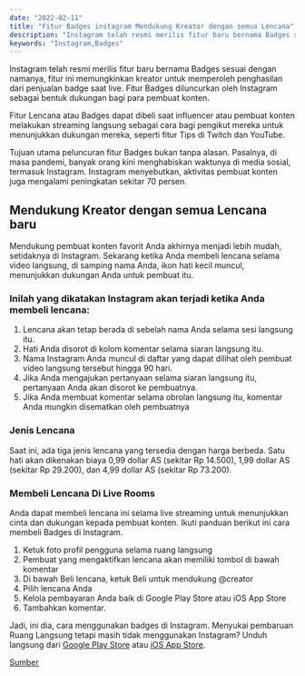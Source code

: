 ```yaml
---
date: "2022-02-11"
title: "Fitur Badges instagram Mendukung Kreator dengan semua Lencana"
description: "Instagram telah resmi merilis fitur baru bernama Badges sesuai dengan namanya, fitur ini memungkinkan kreator untuk memperoleh penghasilan dari penjualan badge saat live. Fitur Badges diluncurkan oleh Instagram sebagai bentuk dukungan bagi para pembuat konten."
keywords: "Instagram,Badges"
---
```


Instagram telah resmi merilis fitur baru bernama Badges sesuai dengan namanya, fitur ini memungkinkan kreator untuk memperoleh penghasilan dari penjualan badge saat live. Fitur Badges diluncurkan oleh Instagram sebagai bentuk dukungan bagi para pembuat konten.

Fitur Lencana atau Badges dapat dibeli saat influencer atau pembuat konten melakukan streaming langsung sebagai cara bagi pengikut mereka untuk menunjukkan dukungan mereka, seperti fitur Tips di Twitch dan YouTube.

Tujuan utama peluncuran fitur Badges bukan tanpa alasan. Pasalnya, di masa pandemi, banyak orang kini menghabiskan waktunya di media sosial, termasuk Instagram. Instagram menyebutkan, aktivitas pembuat konten juga mengalami peningkatan sekitar 70 persen.

<h2>Mendukung Kreator dengan semua Lencana baru</h2>
Mendukung pembuat konten favorit Anda akhirnya menjadi lebih mudah, setidaknya di Instagram. Sekarang ketika Anda membeli lencana selama video langsung, di samping nama Anda, ikon hati kecil muncul, menunjukkan dukungan Anda untuk pembuat itu.
<h3>Inilah yang dikatakan Instagram akan terjadi ketika Anda membeli lencana:</h3>
<ol>
 	<li>Lencana akan tetap berada di sebelah nama Anda selama sesi langsung itu.</li>
 	<li>Hati Anda disorot di kolom komentar selama siaran langsung itu.</li>
 	<li>Nama Instagram Anda muncul di daftar yang dapat dilihat oleh pembuat video langsung tersebut hingga 90 hari.</li>
 	<li>Jika Anda mengajukan pertanyaan selama siaran langsung itu, pertanyaan Anda akan disorot ke pembuatnya.</li>
 	<li>Jika Anda membuat komentar selama obrolan langsung itu, komentar Anda mungkin disematkan oleh pembuatnya</li>
</ol>
<h3>Jenis Lencana</h3>
Saat ini, ada tiga jenis lencana yang tersedia dengan harga berbeda. Satu hati akan dikenakan biaya 0,99 dollar AS (sekitar Rp 14.500), 1,99 dollar AS (sekitar Rp 29.200), dan 4,99 dollar AS (sekitar Rp 73.200).

<h3>Membeli Lencana Di Live Rooms</h3>
Anda dapat membeli lencana ini selama live streaming untuk menunjukkan cinta dan dukungan kepada pembuat konten. Ikuti panduan berikut ini cara membeli Badges di Instagram.
<ol>
 	<li>Ketuk foto profil pengguna selama ruang langsung</li>
 	<li>Pembuat yang mengaktifkan lencana akan memiliki tombol di bawah komentar</li>
 	<li>Di bawah Beli lencana, ketuk Beli untuk mendukung @creator</li>
 	<li>Pilih lencana Anda</li>
 	<li>Kelola pembayaran Anda baik di Google Play Store atau iOS App Store</li>
 	<li>Tambahkan komentar.</li>
</ol>
Jadi, ini dia, cara menggunakan badges di Instagram. Menyukai pembaruan Ruang Langsung tetapi masih tidak menggunakan Instagram? Unduh langsung dari <a href="https://play.google.com/store/apps/details?id=com.instagram.android&amp;hl=en_IN&amp;gl=US" target="_blank" rel="noreferrer noopener">Google Play Store</a> atau <a href="https://apps.apple.com/in/app/instagram/id389801252" target="_blank" rel="noreferrer noopener">iOS App Store</a>.

[Sumber](https://aroem.hashnode.dev/)